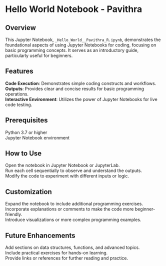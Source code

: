 # Hello World Notebook - Pavithra

## Overview
This Jupyter Notebook, `_Hello_World__Pavithra_R.ipynb`, demonstrates the foundational aspects of using Jupyter Notebooks for coding, focusing on basic programming concepts. It serves as an introductory guide, particularly useful for beginners.

## Features
**Code Execution**: Demonstrates simple coding constructs and workflows.  
**Outputs**: Provides clear and concise results for basic programming operations.  
**Interactive Environment**: Utilizes the power of Jupyter Notebooks for live code testing.

## Prerequisites
Python 3.7 or higher  
Jupyter Notebook environment

## How to Use
Open the notebook in Jupyter Notebook or JupyterLab.  
Run each cell sequentially to observe and understand the outputs.  
Modify the code to experiment with different inputs or logic.

## Customization
Expand the notebook to include additional programming exercises.  
Incorporate explanations or comments to make the code more beginner-friendly.  
Introduce visualizations or more complex programming examples.

## Future Enhancements
Add sections on data structures, functions, and advanced topics.  
Include practical exercises for hands-on learning.  
Provide links or references for further reading and practice.
